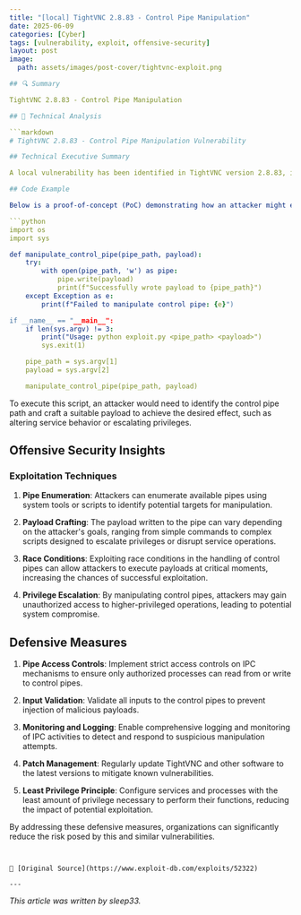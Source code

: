 ```yaml
---
title: "[local] TightVNC 2.8.83 - Control Pipe Manipulation"
date: 2025-06-09
categories: [Cyber]
tags: [vulnerability, exploit, offensive-security]
layout: post
image:
  path: assets/images/post-cover/tightvnc-exploit.png

## 🔍 Summary

TightVNC 2.8.83 - Control Pipe Manipulation

## 🧠 Technical Analysis

```markdown
# TightVNC 2.8.83 - Control Pipe Manipulation Vulnerability

## Technical Executive Summary

A local vulnerability has been identified in TightVNC version 2.8.83, involving insecure handling of control pipes. This flaw allows an attacker with local access to manipulate the control pipes, potentially leading to unauthorized actions or privilege escalation. The vulnerability arises from improper validation and access control of the inter-process communication (IPC) mechanisms within the TightVNC server component. This issue could be exploited by a malicious actor to interfere with the normal operations of the TightVNC service or execute arbitrary code with elevated privileges.

## Code Example

Below is a proof-of-concept (PoC) demonstrating how an attacker might exploit this vulnerability using a Python script to manipulate the control pipe:

```python
import os
import sys

def manipulate_control_pipe(pipe_path, payload):
    try:
        with open(pipe_path, 'w') as pipe:
            pipe.write(payload)
            print(f"Successfully wrote payload to {pipe_path}")
    except Exception as e:
        print(f"Failed to manipulate control pipe: {e}")

if __name__ == "__main__":
    if len(sys.argv) != 3:
        print("Usage: python exploit.py <pipe_path> <payload>")
        sys.exit(1)

    pipe_path = sys.argv[1]
    payload = sys.argv[2]

    manipulate_control_pipe(pipe_path, payload)
```

To execute this script, an attacker would need to identify the control pipe path and craft a suitable payload to achieve the desired effect, such as altering service behavior or escalating privileges.

## Offensive Security Insights

### Exploitation Techniques

1. **Pipe Enumeration**: Attackers can enumerate available pipes using system tools or scripts to identify potential targets for manipulation.
   
2. **Payload Crafting**: The payload written to the pipe can vary depending on the attacker's goals, ranging from simple commands to complex scripts designed to escalate privileges or disrupt service operations.

3. **Race Conditions**: Exploiting race conditions in the handling of control pipes can allow attackers to execute payloads at critical moments, increasing the chances of successful exploitation.

4. **Privilege Escalation**: By manipulating control pipes, attackers may gain unauthorized access to higher-privileged operations, leading to potential system compromise.

## Defensive Measures

1. **Pipe Access Controls**: Implement strict access controls on IPC mechanisms to ensure only authorized processes can read from or write to control pipes.

2. **Input Validation**: Validate all inputs to the control pipes to prevent injection of malicious payloads.

3. **Monitoring and Logging**: Enable comprehensive logging and monitoring of IPC activities to detect and respond to suspicious manipulation attempts.

4. **Patch Management**: Regularly update TightVNC and other software to the latest versions to mitigate known vulnerabilities.

5. **Least Privilege Principle**: Configure services and processes with the least amount of privilege necessary to perform their functions, reducing the impact of potential exploitation.

By addressing these defensive measures, organizations can significantly reduce the risk posed by this and similar vulnerabilities.
```


📎 [Original Source](https://www.exploit-db.com/exploits/52322)

---
```


_This article was written by sleep33._
